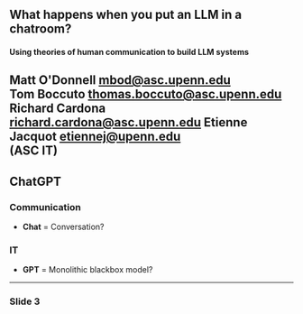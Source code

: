 ##  What happens when you put an LLM in a chatroom? 

#### Using theories of human communication to build LLM systems


Matt O'Donnell mbod@asc.upenn.edu<br/>
Tom Boccuto thomas.boccuto@asc.upenn.edu
Richard Cardona richard.cardona@asc.upenn.edu
Etienne Jacquot etiennej@upenn.edu<br/>
(ASC IT)
---

## ChatGPT

### Communication

* **Chat** = Conversation?

### IT

* **GPT** = Monolithic blackbox model?




---

### Slide 3
